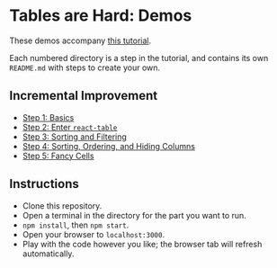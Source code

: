 # Tables are Hard: Demos

These demos accompany [this tutorial](https://blog.px.dev/tables-are-hard-2).

Each numbered directory is a step in the tutorial, and contains its own `README.md` with steps to create your own.

## Incremental Improvement
* [Step 1: Basics](./1-basics/README.md)
* [Step 2: Enter `react-table`](./2-react-table/README.md)
* [Step 3: Sorting and Filtering](./3-sort-and-filter/README.md)
* [Step 4: Sorting, Ordering, and Hiding Columns](./4-column-controls/README.md)
* [Step 5: Fancy Cells](./5-fancy-cells/README.md)

## Instructions

* Clone this repository.
* Open a terminal in the directory for the part you want to run.
* `npm install`, then `npm start`.
* Open your browser to `localhost:3000`.
* Play with the code however you like; the browser tab will refresh automatically.